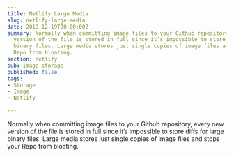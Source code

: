 ```yaml
---
title: Netlify Large Media
slug: netlify-large-media
date: 2019-12-19T00:00:00Z
summary: Normally when committing image files to your Github repository, every new
  version of the file is stored in full since it’s impossible to store diffs for large
  binary files. Large media stores just single copies of image files and stops your
  Repo from bloating.
section: netlify
sub: image-storage
published: false
tags:
- Storage
- Image
- Netlify

---
```

Normally when committing image files to your Github repository, every new version of the file is stored in full since it’s impossible to store diffs for large binary files. Large media stores just single copies of image files and stops your Repo from bloating.